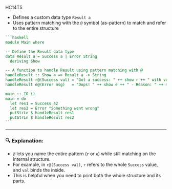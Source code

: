HC14T5

* Defines a custom data type `Result a`
* Uses pattern matching with the `@` symbol (as-pattern) to match and refer to the entire structure

````haskell
```haskell
module Main where

-- Define the Result data type
data Result a = Success a | Error String
  deriving Show

-- A function to handle Result using pattern matching with @
handleResult :: Show a => Result a -> String
handleResult r@(Success val) = "Got a success: " ++ show r ++ " with value: " ++ show val
handleResult e@(Error msg)   = "Oops! " ++ show e ++ " - Reason: " ++ msg

main :: IO ()
main = do
  let res1 = Success 42
  let res2 = Error "Something went wrong"
  putStrLn $ handleResult res1
  putStrLn $ handleResult res2
```
````

---

### 🔍 Explanation:

* `@` lets you name the entire pattern (`r` or `e`) while still matching on the internal structure.
* For example, in `r@(Success val)`, `r` refers to the whole `Success` value, and `val` binds the inside.
* This is helpful when you need to print both the whole structure and its parts.

